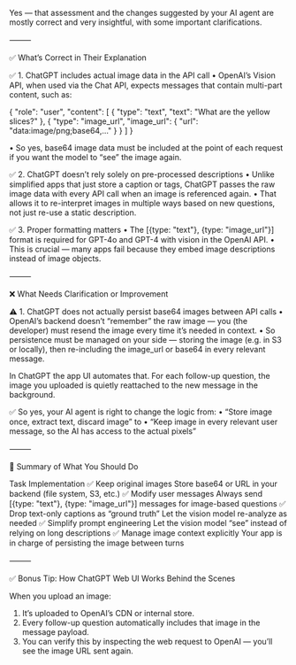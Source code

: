 Yes — that assessment and the changes suggested by your AI agent are mostly correct and very insightful, with some important clarifications.

⸻

✅ What’s Correct in Their Explanation

✅ 1. ChatGPT includes actual image data in the API call
  •	OpenAI’s Vision API, when used via the Chat API, expects messages that contain multi-part content, such as:

{
  "role": "user",
  "content": [
    { "type": "text", "text": "What are the yellow slices?" },
    { "type": "image_url", "image_url": { "url": "data:image/png;base64,..." } }
  ]
}


  •	So yes, base64 image data must be included at the point of each request if you want the model to “see” the image again.

✅ 2. ChatGPT doesn’t rely solely on pre-processed descriptions
  •	Unlike simplified apps that just store a caption or tags, ChatGPT passes the raw image data with every API call when an image is referenced again.
  •	That allows it to re-interpret images in multiple ways based on new questions, not just re-use a static description.

✅ 3. Proper formatting matters
  •	The [{type: "text"}, {type: "image_url"}] format is required for GPT-4o and GPT-4 with vision in the OpenAI API.
  •	This is crucial — many apps fail because they embed image descriptions instead of image objects.

⸻

❌ What Needs Clarification or Improvement

⚠️ 1. ChatGPT does not actually persist base64 images between API calls
  •	OpenAI’s backend doesn’t “remember” the raw image — you (the developer) must resend the image every time it’s needed in context.
  •	So persistence must be managed on your side — storing the image (e.g. in S3 or locally), then re-including the image_url or base64 in every relevant message.

In ChatGPT the app UI automates that. For each follow-up question, the image you uploaded is quietly reattached to the new message in the background.

✅ So yes, your AI agent is right to change the logic from:
  •	“Store image once, extract text, discard image”
to
  •	“Keep image in every relevant user message, so the AI has access to the actual pixels”

⸻

🧠 Summary of What You Should Do

Task	Implementation
✅ Keep original images	Store base64 or URL in your backend (file system, S3, etc.)
✅ Modify user messages	Always send [{type: "text"}, {type: "image_url"}] messages for image-based questions
✅ Drop text-only captions as “ground truth”	Let the vision model re-analyze as needed
✅ Simplify prompt engineering	Let the vision model “see” instead of relying on long descriptions
✅ Manage image context explicitly	Your app is in charge of persisting the image between turns


⸻

✅ Bonus Tip: How ChatGPT Web UI Works Behind the Scenes

When you upload an image:
  1.	It’s uploaded to OpenAI’s CDN or internal store.
  2.	Every follow-up question automatically includes that image in the message payload.
  3.	You can verify this by inspecting the web request to OpenAI — you’ll see the image URL sent again.

